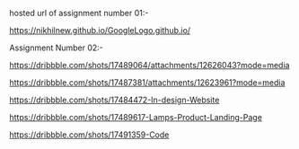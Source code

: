 hosted url of assignment number 01:-


https://nikhilnew.github.io/GoogleLogo.github.io/


Assignment Number 02:-

https://dribbble.com/shots/17489064/attachments/12626043?mode=media


https://dribbble.com/shots/17487381/attachments/12623961?mode=media


https://dribbble.com/shots/17484472-In-design-Website


https://dribbble.com/shots/17489617-Lamps-Product-Landing-Page


https://dribbble.com/shots/17491359-Code


